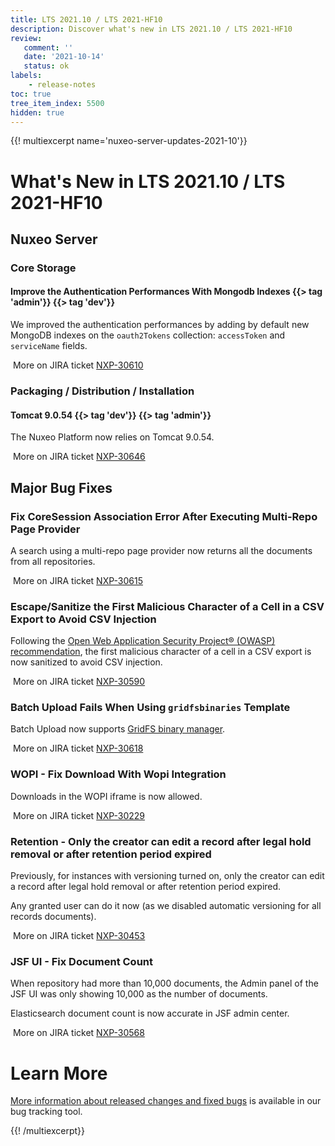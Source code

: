 ```yaml
---
title: LTS 2021.10 / LTS 2021-HF10
description: Discover what's new in LTS 2021.10 / LTS 2021-HF10
review:
   comment: ''
   date: '2021-10-14'
   status: ok
labels:
    - release-notes
toc: true
tree_item_index: 5500
hidden: true
---
```


{{! multiexcerpt name='nuxeo-server-updates-2021-10'}}
# What's New in LTS 2021.10 / LTS 2021-HF10

## Nuxeo Server

### Core Storage

#### Improve the Authentication Performances With Mongodb Indexes {{> tag 'admin'}} {{> tag 'dev'}}

We improved the authentication performances by adding by default new MongoDB indexes on the `oauth2Tokens` collection: `accessToken` and `serviceName` fields.

<i class="fa fa-long-arrow-right" aria-hidden="true"></i>&nbsp;More on JIRA ticket [NXP-30610](https://jira.nuxeo.com/browse/NXP-30610)

### Packaging / Distribution / Installation

#### Tomcat 9.0.54 {{> tag 'dev'}} {{> tag 'admin'}}

The Nuxeo Platform now relies on Tomcat 9.0.54.

<i class="fa fa-long-arrow-right" aria-hidden="true"></i>&nbsp;More on JIRA ticket [NXP-30646](https://jira.nuxeo.com/browse/NXP-30646)

## Major Bug Fixes

### Fix CoreSession Association Error After Executing Multi-Repo Page Provider

A search using a multi-repo page provider now returns all the documents from all repositories.

<i class="fa fa-long-arrow-right" aria-hidden="true"></i>&nbsp;More on JIRA ticket [NXP-30615](https://jira.nuxeo.com/browse/NXP-30615)

### Escape/Sanitize the First Malicious Character of a Cell in a CSV Export to Avoid CSV Injection

Following the [Open Web Application Security Project® (OWASP) recommendation](https://owasp.org/www-community/attacks/CSV_Injection), the first malicious character of a cell in a CSV export is now sanitized to avoid CSV injection.

<i class="fa fa-long-arrow-right" aria-hidden="true"></i>&nbsp;More on JIRA ticket [NXP-30590](https://jira.nuxeo.com/browse/NXP-30590)

### Batch Upload Fails When Using `gridfsbinaries` Template

Batch Upload now supports [GridFS binary manager](https://doc.nuxeo.com/nxdoc/mongodb/#gridfs).

<i class="fa fa-long-arrow-right" aria-hidden="true"></i>&nbsp;More on JIRA ticket [NXP-30618](https://jira.nuxeo.com/browse/NXP-30618)

### WOPI - Fix Download With Wopi Integration

Downloads in the WOPI iframe is now allowed.

<i class="fa fa-long-arrow-right" aria-hidden="true"></i>&nbsp;More on JIRA ticket [NXP-30229](https://jira.nuxeo.com/browse/NXP-30229)

### Retention - Only the creator can edit a record after legal hold removal or after retention period expired

Previously, for instances with versioning turned on, only the creator can edit a record after legal hold removal or after retention period expired.

Any granted user can do it now (as we disabled automatic versioning for all records documents).

<i class="fa fa-long-arrow-right" aria-hidden="true"></i>&nbsp;More on JIRA ticket [NXP-30453](https://jira.nuxeo.com/browse/NXP-30453)

### JSF UI - Fix Document Count

When repository had more than 10,000 documents, the Admin panel of the JSF UI was only showing 10,000 as the number of documents.

Elasticsearch document count is now accurate in JSF admin center.

<i class="fa fa-long-arrow-right" aria-hidden="true"></i>&nbsp;More on JIRA ticket [NXP-30568](https://jira.nuxeo.com/browse/NXP-30568)

# Learn More

[More information about released changes and fixed bugs]() is available in our bug tracking tool.

{{! /multiexcerpt}}
